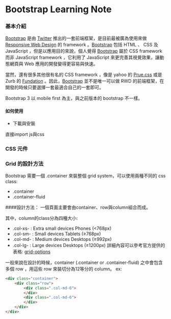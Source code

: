 # Bootstrap Learning Note

### 基本介紹
[Bootstrap] 是由 [Twitter] 推出的一套前端框架，是目前最被廣為使用來做 [Responsive Web Design] 的 framework 。[Bootstrap] 包括 HTML 、 CSS 及 JavaScript ，但是以應用目的來說，個人覺得 [Bootstrap] 屬於 CSS framework 而非 JavaScript framework ，它利用了 JavaScript 來更完善其視覺效果，讓動態網頁與 Web 應用的開發變得更容易與快速。

當然，還有很多其他很有名的 CSS framework ，像是 yahoo 的 [Prue.css] 或是 Zurb 的 [Fundation] 。因此，[Bootstrap] 並不是唯一可以做 RWD 的前端框架，在開發的時候只要選擇一套最適合自己的一套即可。

Bootstrap 3 以 mobile first 為主，與之前版本的 bootstrap 不一樣。


#### 如何使用
* 下載與安裝

直接import js與css


### CSS 元件



### Grid 的設計方法
Bootstrap 需要一個 .container 來裝整個 grid system，可以使用兩種不同的 css class:
* .container
* .container-fluid

####設計方法： 
一個頁面主要會由container、row與column組合而成。

其中，column的class分為四種大小:
* .col-xs- : Extra small devices Phones (<768px)
* .col-sm- : Small devices Tablets (≥768px)
* .col-md- : Medium devices Desktops (≥992px)
* .col-lg- : Large devices Desktops (≥1200px)
詳細內容可以參考官方提供的表格: [grid-options]

一般來說在設計的時候，container (.container or .container-fluid) 之中會包含多個 row ，用這些 row 來裝切分為12等分的 column。
 ex:
```html
<div class="container">
    <div class="row">
        <div class=".col-md-6">
        </div>
        <div class=".col-md-6">
        </div>
    </div>
</div>
```





[Bootstrap]: <http://getbootstrap.com/>
[Twitter]: <https://twitter.com/>
[Responsive Web Design]: <https://en.wikipedia.org/wiki/Responsive_web_design>
[Prue.css]: <http://purecss.io/>
[Fundation]: <http://foundation.zurb.com/>
[Start Bootstrap]: <https://startbootstrap.com/>
[wrap bootstrap]: <https://wrapbootstrap.com/>
[BootstrapCDN]: <https://www.bootstrapcdn.com/>
[grid-options]: <http://getbootstrap.com/css/#grid-options>

